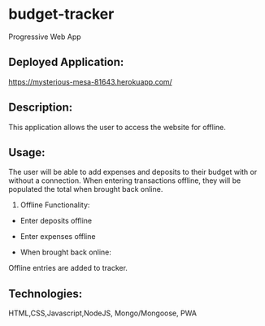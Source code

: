 # budget-tracker
Progressive Web App

## Deployed Application:
 https://mysterious-mesa-81643.herokuapp.com/

## Description:
This application allows the user to access the website for offline.


## Usage:

The user will be able to add expenses and deposits to their budget with or without a connection. When entering transactions offline, they will be populated the total when brought back online.

1. Offline Functionality:

- Enter deposits offline

- Enter expenses offline

- When brought back online:

Offline entries are added to tracker.


## Technologies:

HTML,CSS,Javascript,NodeJS, Mongo/Mongoose, PWA



